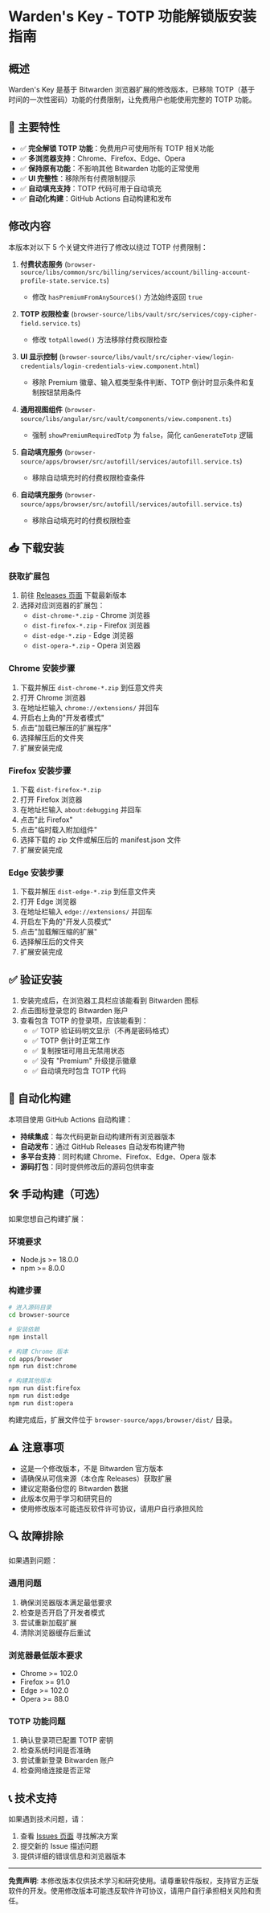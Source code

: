 # Warden's Key - TOTP 功能解锁版安装指南

## 概述
Warden's Key 是基于 Bitwarden 浏览器扩展的修改版本，已移除 TOTP（基于时间的一次性密码）功能的付费限制，让免费用户也能使用完整的 TOTP 功能。

## 🎯 主要特性
- ✅ **完全解锁 TOTP 功能**：免费用户可使用所有 TOTP 相关功能
- ✅ **多浏览器支持**：Chrome、Firefox、Edge、Opera
- ✅ **保持原有功能**：不影响其他 Bitwarden 功能的正常使用
- ✅ **UI 完整性**：移除所有付费限制提示
- ✅ **自动填充支持**：TOTP 代码可用于自动填充
- ✅ **自动化构建**：GitHub Actions 自动构建和发布

## 修改内容
本版本对以下 5 个关键文件进行了修改以绕过 TOTP 付费限制：

1. **付费状态服务** (`browser-source/libs/common/src/billing/services/account/billing-account-profile-state.service.ts`)
   - 修改 `hasPremiumFromAnySource$()` 方法始终返回 `true`

2. **TOTP 权限检查** (`browser-source/libs/vault/src/services/copy-cipher-field.service.ts`)
   - 修改 `totpAllowed()` 方法移除付费权限检查

3. **UI 显示控制** (`browser-source/libs/vault/src/cipher-view/login-credentials/login-credentials-view.component.html`)
   - 移除 Premium 徽章、输入框类型条件判断、TOTP 倒计时显示条件和复制按钮禁用条件

4. **通用视图组件** (`browser-source/libs/angular/src/vault/components/view.component.ts`)
   - 强制 `showPremiumRequiredTotp` 为 `false`，简化 `canGenerateTotp` 逻辑

5. **自动填充服务** (`browser-source/apps/browser/src/autofill/services/autofill.service.ts`)
   - 移除自动填充时的付费权限检查条件

5. **自动填充服务** (`browser-source/apps/browser/src/autofill/services/autofill.service.ts`)
   - 移除自动填充时的付费权限检查

## 📥 下载安装

### 获取扩展包
1. 前往 [Releases 页面](../../releases) 下载最新版本
2. 选择对应浏览器的扩展包：
   - `dist-chrome-*.zip` - Chrome 浏览器
   - `dist-firefox-*.zip` - Firefox 浏览器
   - `dist-edge-*.zip` - Edge 浏览器
   - `dist-opera-*.zip` - Opera 浏览器

### Chrome 安装步骤
1. 下载并解压 `dist-chrome-*.zip` 到任意文件夹
2. 打开 Chrome 浏览器
3. 在地址栏输入 `chrome://extensions/` 并回车
4. 开启右上角的"开发者模式"
5. 点击"加载已解压的扩展程序"
6. 选择解压后的文件夹
7. 扩展安装完成

### Firefox 安装步骤
1. 下载 `dist-firefox-*.zip`
2. 打开 Firefox 浏览器
3. 在地址栏输入 `about:debugging` 并回车
4. 点击"此 Firefox"
5. 点击"临时载入附加组件"
6. 选择下载的 zip 文件或解压后的 manifest.json 文件
7. 扩展安装完成

### Edge 安装步骤
1. 下载并解压 `dist-edge-*.zip` 到任意文件夹
2. 打开 Edge 浏览器
3. 在地址栏输入 `edge://extensions/` 并回车
4. 开启左下角的"开发人员模式"
5. 点击"加载解压缩的扩展"
6. 选择解压后的文件夹
7. 扩展安装完成

## ✅ 验证安装
1. 安装完成后，在浏览器工具栏应该能看到 Bitwarden 图标
2. 点击图标登录您的 Bitwarden 账户
3. 查看包含 TOTP 的登录项，应该能看到：
   - ✅ TOTP 验证码明文显示（不再是密码格式）
   - ✅ TOTP 倒计时正常工作
   - ✅ 复制按钮可用且无禁用状态
   - ✅ 没有 "Premium" 升级提示徽章
   - ✅ 自动填充时包含 TOTP 代码

## 🔧 自动化构建
本项目使用 GitHub Actions 自动构建：
- **持续集成**：每次代码更新自动构建所有浏览器版本
- **自动发布**：通过 GitHub Releases 自动发布构建产物
- **多平台支持**：同时构建 Chrome、Firefox、Edge、Opera 版本
- **源码打包**：同时提供修改后的源码包供审查

## 🛠️ 手动构建（可选）
如果您想自己构建扩展：

### 环境要求
- Node.js >= 18.0.0
- npm >= 8.0.0

### 构建步骤
```bash
# 进入源码目录
cd browser-source

# 安装依赖
npm install

# 构建 Chrome 版本
cd apps/browser
npm run dist:chrome

# 构建其他版本
npm run dist:firefox
npm run dist:edge
npm run dist:opera
```

构建完成后，扩展文件位于 `browser-source/apps/browser/dist/` 目录。

## ⚠️ 注意事项
- 这是一个修改版本，不是 Bitwarden 官方版本
- 请确保从可信来源（本仓库 Releases）获取扩展
- 建议定期备份您的 Bitwarden 数据
- 此版本仅用于学习和研究目的
- 使用修改版本可能违反软件许可协议，请用户自行承担风险

## 🔍 故障排除
如果遇到问题：

### 通用问题
1. 确保浏览器版本满足最低要求
2. 检查是否开启了开发者模式
3. 尝试重新加载扩展
4. 清除浏览器缓存后重试

### 浏览器最低版本要求
- Chrome >= 102.0
- Firefox >= 91.0
- Edge >= 102.0
- Opera >= 88.0

### TOTP 功能问题
1. 确认登录项已配置 TOTP 密钥
2. 检查系统时间是否准确
3. 尝试重新登录 Bitwarden 账户
4. 检查网络连接是否正常

## 📞 技术支持
如果遇到技术问题，请：
1. 查看 [Issues 页面](../../issues) 寻找解决方案
2. 提交新的 Issue 描述问题
3. 提供详细的错误信息和浏览器版本

---
**免责声明**: 本修改版本仅供技术学习和研究使用。请尊重软件版权，支持官方正版软件的开发。使用修改版本可能违反软件许可协议，请用户自行承担相关风险和责任。
